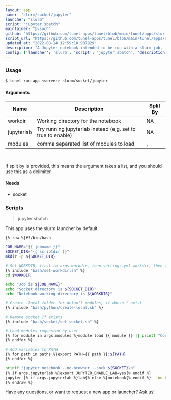 ```yaml
---
layout: app
name:  "slurm/socket/jupyter"
launcher: "slurm"
script: "jupyter.sbatch"
maintainer: "@vsoch"
github: "https://github.com/tunel-apps/tunel/blob/main/tunel/apps/slurm/socket/jupyter/app.yaml"
script_url: "https://github.com/tunel-apps/tunel/blob/main/tunel/apps/slurm/socket/jupyter/jupyter.sbatch"
updated_at: "2022-08-14 12:59:18.907929"
description: "A Jupyter notebook intended to be run with a slurm job, interactive via a socket."
config: {'launcher': 'slurm', 'script': 'jupyter.sbatch', 'description': 'A Jupyter notebook intended to be run with a slurm job, interactive via a socket.', 'args': [{'name': 'workdir', 'description': 'Working directory for the notebook'}, {'name': 'jupyterlab', 'description': 'Try running jupyterlab instead (e,g. set to true to enable)'}, {'name': 'modules', 'description': 'comma separated list of modules to load', 'split': ','}], 'needs': {'socket': True}}
---
```


### Usage

```bash
$ tunel run-app <server> slurm/socket/jupyter
```


#### Arguments

<div class="fresh-table">
<table class="table">
<thead>
  <th>Name</th>
  <th>Description</th>
  <th>Split By</th>
</thead>
<tbody>
<tr>
   <td>workdir</td>
   <td>Working directory for the notebook</td>
   <td>NA</td>
</tr>
<tr>
   <td>jupyterlab</td>
   <td>Try running jupyterlab instead (e,g. set to true to enable)</td>
   <td>NA</td>
</tr>
<tr>
   <td>modules</td>
   <td>comma separated list of modules to load</td>
   <td>,</td>
</tr>

</tbody></table></div>

<br>

If split by is provided, this means the argument takes a list, and you should use this as a delimiter.




#### Needs

  - socket




### Scripts

> jupyter.sbatch

This app uses the slurm launcher by default.

```bash
{% raw %}#!/bin/bash

JOB_NAME="{{ jobname }}"
SOCKET_DIR="{{ scriptdir }}"
mkdir -p ${SOCKET_DIR}

# Set WORKDIR, first to args.workdir, then settings.yml workdir, then $HOME
{% include "bash/set-workdir.sh" %}
cd $WORKDIR

echo "Job is ${JOB_NAME}"
echo "Socket directory is ${SOCKET_DIR}"
echo "Notebook working directory is ${WORKDIR}"

# Create .local folder for default modules, if doesn't exist
{% include "bash/python/create-local.sh" %}

# Remove socket if exists
{% include "bash/socket/set-socket.sh" %}

# Load modules requested by user
{% for module in args.modules %}module load {{ module }} || printf "Could not load {{ module }}\n"
{% endfor %}

# Add variables to PATH
{% for path in paths %}export PATH={{ path }}:${PATH}
{% endfor %}

printf "jupyter notebook --no-browser --sock ${SOCKET}\n"
{% if args.jupyterlab %}export JUPYTER_ENABLE_LAB=yes{% endif %}
jupyter {% if args.jupyterlab %}lab{% else %}notebook{% endif %} --no-browser --sock ${SOCKET}
{% endraw %}
```

Have any questions, or want to request a new app or launcher? [Ask us!](https://github.com/tunel-apps/tunel/issues)
